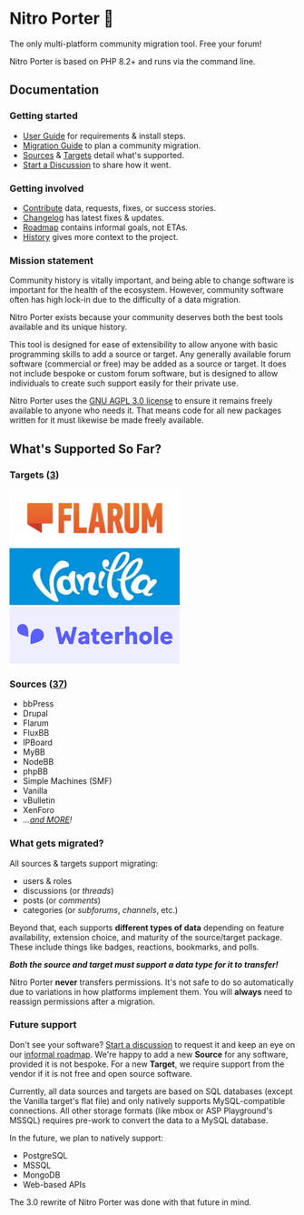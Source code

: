 Nitro Porter 🚀
==============

The only multi-platform community migration tool. Free your forum!

Nitro Porter is based on PHP 8.2+ and runs via the command line.

## Documentation

### Getting started

* [User Guide](https://nitroporter.org/guide) for requirements & install steps.
* [Migration Guide](https://nitroporter.org/migrations) to plan a community migration.
* [Sources](https://nitroporter.org/sources) & [Targets](https://nitroporter.org/targets) detail what's supported.
* [Start a Discussion](https://github.com/linc/nitro-porter/discussions) to share how it went.

### Getting involved

* [Contribute](docs/contribute.md) data, requests, fixes, or success stories.
* [Changelog](CHANGELOG.md) has latest fixes & updates.
* [Roadmap](https://github.com/users/linc/projects/2) contains informal goals, not ETAs.
* [History](docs/history.md) gives more context to the project.

### Mission statement

Community history is vitally important, and being able to change software is important for the health of the ecosystem.
However, community software often has high lock-in due to the difficulty of a data migration.

Nitro Porter exists because your community deserves both the best tools available and its unique history.

This tool is designed for ease of extensibility to allow anyone with basic programming skills to add a source or target.
Any generally available forum software (commercial or free) may be added as a source or target.
It does not include bespoke or custom forum software, but is designed to allow individuals to create such support easily for their private use.

Nitro Porter uses the [GNU AGPL 3.0 license](COPYING) to ensure it remains freely available to anyone who needs it.
That means code for all new packages written for it must likewise be made freely available.

## What's Supported So Far?

### Targets ([3](https://nitroporter.org/targets))

![Flarum](assets/logos/flarum-300x100.png)
![Vanilla](assets/logos/vanilla-300x100.png)
![Waterhole](assets/logos/waterhole-300x100.png)

### Sources ([37](https://nitroporter.org/sources))
* bbPress
* Drupal
* Flarum
* FluxBB
* IPBoard
* MyBB
* NodeBB
* phpBB
* Simple Machines (SMF)
* Vanilla
* vBulletin
* XenForo
* _...[and MORE](https://nitroporter.org/sources)!_

### What gets migrated?

All sources & targets support migrating:
* users & roles
* discussions (or _threads_)
* posts (or _comments_)
* categories (or _subforums_, _channels_, etc.)

Beyond that, each supports **different types of data** depending on feature availability, extension choice, and maturity of the source/target package.
These include things like badges, reactions, bookmarks, and polls.

**_Both the source and target must support a data type for it to transfer!_**

Nitro Porter **never** transfers permissions. It's not safe to do so automatically due to variations in how platforms implement them.
You will **always** need to reassign permissions after a migration.

### Future support

Don't see your software? [Start a discussion](https://github.com/linc/nitro-porter/discussions/new) to request it and keep an eye on our [informal roadmap](https://github.com/users/linc/projects/2).
We're happy to add a new **Source** for any software, provided it is not bespoke.
For a new **Target**, we require support from the vendor if it is not free and open source software.

Currently, all data sources and targets are based on SQL databases (except the Vanilla target's flat file)
and only natively supports MySQL-compatible connections. All other storage formats (like mbox or ASP Playground's MSSQL) 
requires pre-work to convert the data to a MySQL database.

In the future, we plan to natively support:
* PostgreSQL
* MSSQL
* MongoDB
* Web-based APIs

The 3.0 rewrite of Nitro Porter was done with that future in mind.
